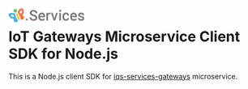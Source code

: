 # <img src="https://github.com/pip-services/pip-services/raw/master/design/Logo.png" alt="Pip.Services Logo" style="max-width:30%"> <br/> IoT Gateways Microservice Client SDK for Node.js

This is a Node.js client SDK for [iqs-services-gateways](http://gitlab.com/iqs-services/iqs-services-gateways-node) microservice.
